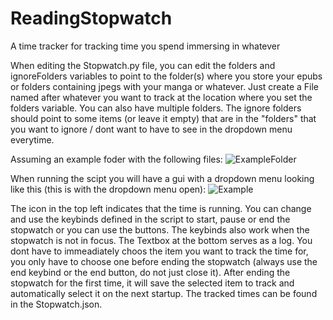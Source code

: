 # ReadingStopwatch
A time tracker for tracking time you spend immersing in whatever

When editing the Stopwatch.py file, you can edit the folders and ignoreFolders variables to point to the folder(s) where you store your epubs or folders containing jpegs with your manga or whatever. Just create a File named after whatever you want to track at the location where you set the folders variable. You can also have multiple folders. The ignore folders should point to some items (or leave it empty) that are in the "folders" that you want to ignore / dont want to have to see in the dropdown menu everytime.

Assuming an example foder with the following files:
![ExampleFolder](https://github.com/user-attachments/assets/5d20c0d9-2515-422f-b96e-42b264ccecc8)

When running the scipt you will have a gui with a dropdown menu looking like this (this is with the dropdown menu open):
![Example](https://github.com/user-attachments/assets/7c5924d2-1d40-4bad-ba04-37ac00859f4c)

The icon in the top left indicates that the time is running. You can change and use the keybinds defined in the script to start, pause or end the stopwatch or you can use the buttons. The keybinds also work when the stopwatch is not in focus. The Textbox at the bottom serves as a log. You dont have to immeadiately choos the item you want to track the time for, you only have to choose one before ending the stopwatch (always use the end keybind or the end button, do not just close it). After ending the stopwatch for the first time, it will save the selected item to track and automatically select it on the next startup. The tracked times can be found in the Stopwatch.json.

